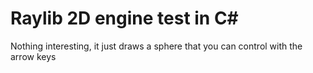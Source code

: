# Raylib 2D engine test in C#

Nothing interesting, it just draws a sphere that you can control with the arrow keys
